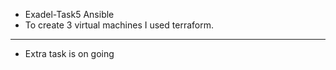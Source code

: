 + Exadel-Task5 Ansible
+ To create 3 virtual machines I used terraform.
---
+ Extra task is on going

